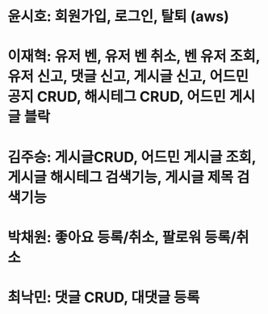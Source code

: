 # 윤시호: 회원가입, 로그인, 탈퇴 (aws)

# 이재혁: 유저 벤, 유저 벤 취소, 벤 유저 조회, 유저 신고, 댓글 신고, 게시글 신고, 어드민 공지 CRUD, 해시테그 CRUD, 어드민 게시글 블락

# 김주승: 게시글CRUD, 어드민 게시글 조회, 게시글 해시테그 검색기능, 게시글 제목 검색기능

# 박채원: 좋아요 등록/취소, 팔로워 등록/취소

# 최낙민: 댓글 CRUD, 대댓글 등록
